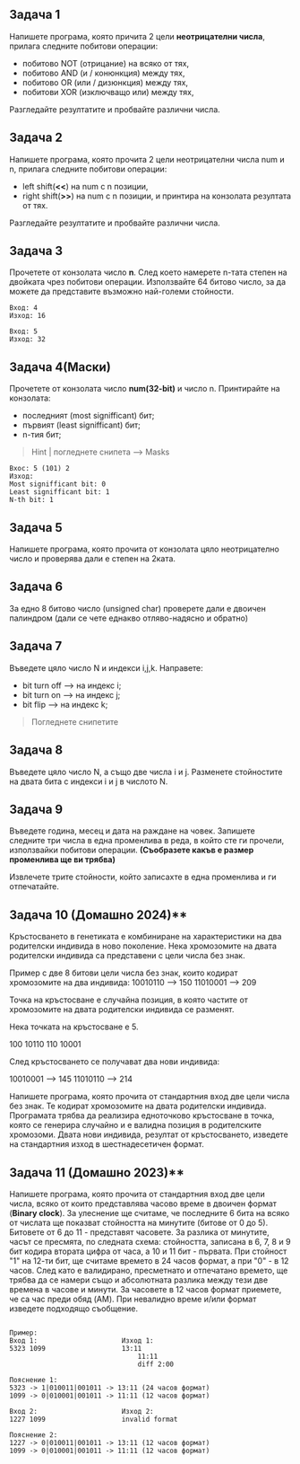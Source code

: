 ## Задача 1
Напишете програма, която причита 2 цели **неотрицателни числа**, прилага следните побитови операции:

  -  побитово NOT (отрицание) на всяко от тях,  
  -  побитово AND (и / конюнкция) между тях,  
  -  побитово OR (или / дизюнкция) между тях,  
  -  побитови XOR (изключващо или) между тях,  

Разгледайте резултатите и пробвайте различни числа.

## Задача 2
Напишете програма, която прочита 2 цели неотрицателни числа num и n, прилага следните побитови операции:

  - left shift(**<<**) на num с n позиции,
  - right shift(**>>**) на num с n позиции,
и принтира на конзолата резултата от тях.

Разгледайте резултатите и пробвайте различни числа.

## Задача 3
Прочетете от конзолата число **n**. След което намерете n-тата степен на двойката чрез побитови операции. Използвайте 64
битово число, за да можете да представите възможно най-големи стойности.  

~~~  
Вход: 4  
Изход: 16  

Вход: 5  
Изход: 32  
~~~

## Задача 4(Маски)
Прочетете от конзолата число **num(32-bit)** и число n. Принтирайте на конзолата:
  - последният (most signifficant) бит;  
  - първият (least signifficant) бит;  
  - n-тия бит;  
> Hint | погледнете снипета --> Masks
~~~
Вхос: 5 (101) 2
Изход:
Most signifficant bit: 0
Least signifficant bit: 1
N-th bit: 1
~~~

## Задача 5
Напишете програма, която прочита от конзолата цяло неотрицателно число и проверява дали е степен на 2ката.

## Задача 6
За едно 8 битово число (unsigned char) проверете дали е двоичен палиндром (дали се чете еднакво отляво-надясно и обратно)

## Задача 7
Въведете цяло число N и индекси i,j,k. Направете:
  - bit turn off --> на индекс i;
  - bit turn on  --> на индекс j;
  - bit flip     --> на индекс k;

> Погледнете снипетите 

## Задача 8
Въведете цяло число N, а също две числа i и j. Разменете стойностите на двата бита с индекси i и j в числото N.

## Задача 9
Въведете година, месец и дата на раждане на човек. Запишете следните три числа в една променлива в реда, в който сте ги прочели, използвайки побитови операции. **(Съобразете какъв е размер променлива ще ви трябва)**

Извлечете трите стойности, който записахте в една променлива и ги отпечатайте.

## Задача 10 (Домашно 2024)**
Кръстосването в генетиката е комбиниране на характеристики на два родителски индивида в ново поколение.
Нека хромозомите на двата родителски индивида са представени с цели числа без знак.

Пример с две 8 битови цели числа без знак, които кодират хромозомите на два индивида:
10010110 --> 150
11010001 --> 209

Точка на кръстосване е случайна позиция, в която частите от хромозомите на двата родителски индивида се разменят.

Нека точката на кръстосване е 5.

100 10110
110 10001

След кръстосването се получават два нови индивида:

10010001 --> 145
11010110 --> 214

Напишете програма, която прочита от стандартния вход две цели числа без знак. Те кодират хромозомите на двата родителски индивида. Програмата трябва да реализира едноточково кръстосване в точка, която се генерира случайно и е валидна позиция в родителските хромозоми. Двата нови индивида, резултат от кръстосването, изведете на стандартния изход в шестнадесетичен формат.


## Задача 11 (Домашно 2023)**
Напишете програма, която прочита от стандартния вход две цели числа, всяко от които представлява часово време в двоичен формат (**Binary clock**). За улеснение ще считаме, че последните 6 бита на всяко от числата ще показват стойността на минутите (битове от 0 до 5). Битовете от 6 до 11 - представят часовете. За разлика от минутите, часът се пресмята, по следната схема: стойността, записана в 6, 7, 8 и 9 бит кодира втората цифра от часа, а 10 и 11 бит - първата. При стойност "1" на 12-ти бит, ще считаме времето в 24 часов формат, а при "0" - в 12 часов. След като 	е валидирано, пресметнато и отпечатано времето, ще трябва да се намери също и абсолютната разлика между тези две времена в часове и минути. За часовете в 12 часов формат приемете, че са час преди обяд (AM). При невалидно време и/или формат изведете подходящо съобщение.

~~~

Пример:
Вход 1:						Изход 1:
5323 1099					13:11
							    11:11
							    diff 2:00

Пояснение 1:
5323 -> 1|010011|001011 -> 13:11 (24 часов формат)
1099 -> 0|010001|001011 -> 11:11 (12 часов формат)

Вход 2:						Изход 2:
1227 1099					invalid format

Пояснение 2:
1227 -> 0|010011|001011 -> 13:11 (12 часов формат)
1099 -> 0|010001|001011 -> 11:11 (12 часов формат)

~~~




